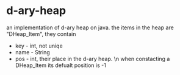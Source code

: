 ﻿# d-ary-heap
an implementation of d-ary heap on java. 
the items in the heap are "DHeap_Item", they contain 
  * key - int, not uniqe 
  * name - String 
  * pos - int, their place in the d-ary heap. \n
  when constacting a DHeap_Item its defualt position is -1
